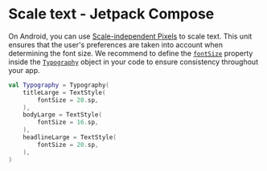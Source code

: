 # Scale text - Jetpack Compose

On Android, you can use [Scale-independent Pixels](https://developer.android.com/guide/topics/resources/more-resources.html#Dimension) to scale text. This unit ensures that the user's preferences are taken into account when determining the font size. We recommend to define the [`fontSize`](https://developer.android.com/reference/kotlin/androidx/compose/ui/text/TextStyle#fontSize()) property inside the [`Typography`](https://developer.android.com/reference/kotlin/androidx/compose/material3/Typography) object in your code to ensure consistency throughout your app.

```kotlin
val Typography = Typography(
    titleLarge = TextStyle(
        fontSize = 20.sp,
    ),
    bodyLarge = TextStyle(
        fontSize = 16.sp,
    ),
    headlineLarge = TextStyle(
        fontSize = 20.sp,
    ),
)
```
